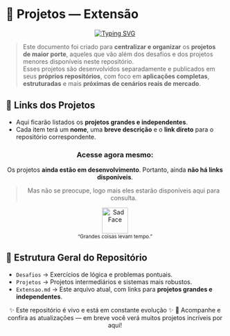 # 📂 Projetos — Extensão

<div align="center">
  <a href="https://git.io/typing-svg">
    <img src="https://readme-typing-svg.demolab.com?font=Fira+Code&weight=600&duration=4500&pause=1000&color=00C2FF&center=true&vCenter=true&width=600&lines=Ol%C3%A1+a+todos!;Sejam+muito+bem-vindos+:);Aqui+voc%C3%AA+encontra+minha+trajet%C3%B3ria+em+Java+%F0%9F%9A%80" alt="Typing SVG" />
  </a>
  <br>
</div>

> Este documento foi criado para **centralizar e organizar** os **projetos de maior porte**, aqueles que vão além dos desafios e dos projetos menores disponíveis neste repositório.  
> Esses projetos são desenvolvidos separadamente e publicados em seus **próprios repositórios**, com foco em **aplicações completas**, **estruturadas** e mais **próximas de cenários reais de mercado**.

## 🔗 Links dos Projetos
- Aqui ficarão listados os **projetos grandes e independentes**.
- Cada item terá um **nome**, uma **breve descrição** e o **link direto** para o repositório correspondente.

<div align="center">

### **Acesse agora mesmo:**
Os projetos **ainda estão em desenvolvimento**. Portanto, ainda **não há links disponíveis**.

>Mas não se preocupe, logo mais eles estarão disponíveis aqui para consulta.

   <img src="https://cdn-icons-png.flaticon.com/512/742/742752.png" width="60px" alt="Sad Face" />
   <br>
   <sub>“Grandes coisas levam tempo.”</sub>
 </div>

## 📌 Estrutura Geral do Repositório

- `Desafios` → Exercícios de lógica e problemas pontuais.
- `Projetos` → Projetos intermediários e sistemas mais robustos.
- `Extensao.md` → Este arquivo atual, com links para **projetos grandes e independentes**.

<div align="center">

✨ Este repositório é vivo e está em constante evolução ✨
🚀 Acompanhe e confira as atualizações — em breve você verá muitos projetos incríveis por aqui!

</div>